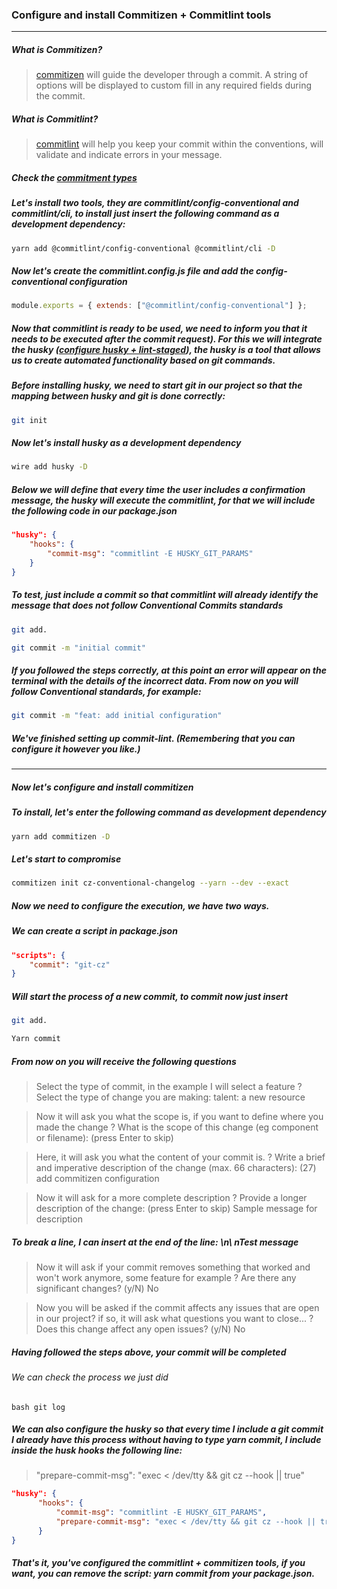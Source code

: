### Configure and install Commitizen + Commitlint tools

---

##### What is Commitizen?

> [commitizen](http://commitizen.github.io/cz-cli/) will guide the developer through a commit. A string of options will be displayed to custom fill in any required fields during the commit.

##### What is Commitlint?

> [commitlint](https://commitlint.js.org/#/) will help you keep your commit within the conventions, will validate and indicate errors in your message.

##### Check the [commitment types](https://github.com/edsonjuniornarvaes/Til/blob/master/git/semantic-commit-messages/semantic-commit-messages.md)

##### Let's install two tools, they are commitlint/config-conventional and commitlint/cli, to install just insert the following command as a development dependency:

```bash
yarn add @commitlint/config-conventional @commitlint/cli -D
```

##### Now let's create the commitlint.config.js file and add the config-conventional configuration

```js
module.exports = { extends: ["@commitlint/config-conventional"] };
```

##### Now that commitlint is ready to be used, we need to inform you that it needs to be executed after the commit request). For this we will integrate the husky ([configure husky + lint-staged](https://github.com/edsonjuniornarvaes/Til/blob/master/git/hooks/husky-and-lint-staged/husky-and-lint-staged.md)), the husky is a tool that allows us to create automated functionality based on git commands.

##### Before installing husky, we need to start git in our project so that the mapping between husky and git is done correctly:

```bash
git init
```

##### Now let's install husky as a development dependency

```bash
wire add husky -D
```

##### Below we will define that every time the user includes a confirmation message, the husky will execute the commitlint, for that we will include the following code in our package.json

```json
"husky": {
    "hooks": {
        "commit-msg": "commitlint -E HUSKY_GIT_PARAMS"
    }
}
```

##### To test, just include a commit so that commitlint will already identify the message that does not follow Conventional Commits standards

```bash
git add.

git commit -m "initial commit"
```

##### If you followed the steps correctly, at this point an error will appear on the terminal with the details of the incorrect data. From now on you will follow Conventional standards, for example:

```bash
git commit -m "feat: add initial configuration"
```

##### We've finished setting up commit-lint. (Remembering that you can configure it however you like.)

---

##### Now let's configure and install commitizen

##### To install, let's enter the following command as development dependency

```bash
yarn add commitizen -D
```

##### Let's start to compromise

```bash
commitizen init cz-conventional-changelog --yarn --dev --exact
```

##### Now we need to configure the execution, we have two ways.

##### We can create a script in package.json

```json
"scripts": {
    "commit": "git-cz"
}
```

##### Will start the process of a new commit, to commit now just insert

```bash
git add.

Yarn commit
```

##### From now on you will receive the following questions

> Select the type of commit, in the example I will select a feature
> ? Select the type of change you are making: talent: a new resource

> Now it will ask you what the scope is, if you want to define where you made the change
> ? What is the scope of this change (eg component or filename): (press Enter to skip)

> Here, it will ask you what the content of your commit is.
> ? Write a brief and imperative description of the change (max. 66 characters):
> (27) add commitizen configuration

> Now it will ask for a more complete description
> ? Provide a longer description of the change: (press Enter to skip)
> Sample message for description

##### To break a line, I can insert at the end of the line: \n\ nTest message

> Now it will ask if your commit removes something that worked and won't work anymore, some feature for example
> ? Are there any significant changes? (y/N) No

> Now you will be asked if the commit affects any issues that are open in our project? if so, it will ask what questions you want to close...
> ? Does this change affect any open issues? (y/N) No

##### Having followed the steps above, your commit will be completed

###### We can check the process we just did

```
bash git log
```

##### We can also configure the husky so that every time I include a git commit I already have this process without having to type yarn commit, I include inside the husk hooks the following line:

> "prepare-commit-msg": "exec < /dev/tty && git cz --hook || true"

```json
"husky": {
      "hooks": {
          "commit-msg": "commitlint -E HUSKY_GIT_PARAMS",
          "prepare-commit-msg": "exec < /dev/tty && git cz --hook || true"
      }
}
```

##### That's it, you've configured the commitlint + commitizen tools, if you want, you can remove the script: yarn commit from your package.json.
